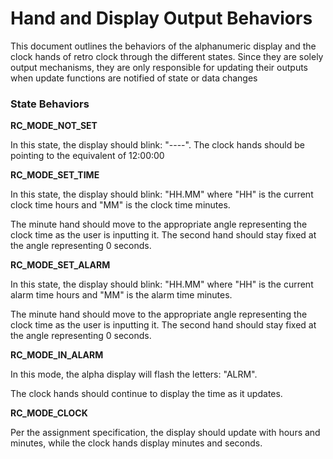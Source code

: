 # Hand and Display Output Behaviors
This document outlines the behaviors of the alphanumeric display and
the clock hands of retro clock through the different states. Since they
are solely output mechanisms, they are only responsible for updating their
outputs when update functions are notified of state or data changes


### State Behaviors


**RC_MODE_NOT_SET**

In this state, the display should blink: "----". The clock hands
should be pointing to the equivalent of 12:00:00


**RC_MODE_SET_TIME**

In this state, the display should blink: "HH.MM" where
"HH" is the current clock time hours and "MM" is the clock
time minutes.

The minute hand should move to the appropriate angle representing
the clock time as the user is inputting it. The second hand should
stay fixed at the angle representing 0 seconds.


**RC_MODE_SET_ALARM**

In this state, the display should blink: "HH.MM" where
"HH" is the current alarm time hours and "MM" is the alarm
time minutes.

The minute hand should move to the appropriate angle representing
the clock time as the user is inputting it. The second hand should
stay fixed at the angle representing 0 seconds.


**RC_MODE_IN_ALARM**

In this mode, the alpha display will flash the letters:
"ALRM".

The clock hands should continue to display the time as it updates.


**RC_MODE_CLOCK**

Per the assignment specification, the display should update with
hours and minutes, while the clock hands display minutes and seconds.


